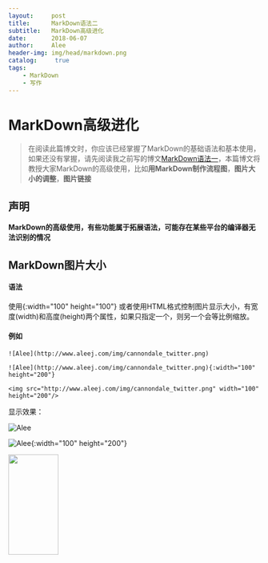 ```yaml
---
layout:     post
title:      MarkDown语法二
subtitle:   MarkDown高级进化
date:       2018-06-07
author:     Alee
header-img: img/head/markdown.png
catalog: 	 true
tags:
    - MarkDown
    - 写作
---
```


# MarkDown高级进化

> 在阅读此篇博文时，你应该已经掌握了MarkDown的基础语法和基本使用，如果还没有掌握，请先阅读我之前写的博文[MarkDown语法一](http://www.aleej.com/2018/06/06/MarkDown%E8%AF%AD%E6%B3%95%E4%B8%80/ "MarkDown快速入门")，本篇博文将教授大家MarkDown的高级使用，比如**用MarkDown制作流程图**，**图片大小的调整**，**图片链接**



## 声明

**MarkDown的高级使用，有些功能属于拓展语法，可能存在某些平台的编译器无法识别的情况**



## MarkDown图片大小

#### 语法

使用{:width="100" height="100"} 或者使用HTML格式控制图片显示大小，有宽度(width)和高度(height)两个属性，如果只指定一个，则另一个会等比例缩放。

#### 例如

```
![Alee](http://www.aleej.com/img/cannondale_twitter.png)

![Alee](http://www.aleej.com/img/cannondale_twitter.png){:width="100" height="200"}

<img src="http://www.aleej.com/img/cannondale_twitter.png" width="100" height="200"/>
```

显示效果：

![Alee](http://www.aleej.com/img/cannondale_twitter.png)

![Alee](http://www.aleej.com/img/cannondale_twitter.png){:width="100" height="200"}

<img src="http://www.aleej.com/img/cannondale_twitter.png" width="100" height="200"/>














